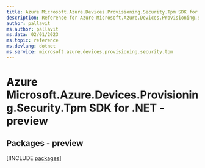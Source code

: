 ```yaml
---
title: Azure Microsoft.Azure.Devices.Provisioning.Security.Tpm SDK for .NET
description: Reference for Azure Microsoft.Azure.Devices.Provisioning.Security.Tpm SDK for .NET
author: pallavit
ms.author: pallavit
ms.data: 02/01/2023
ms.topic: reference
ms.devlang: dotnet
ms.service: microsoft.azure.devices.provisioning.security.tpm
---
```

# Azure Microsoft.Azure.Devices.Provisioning.Security.Tpm SDK for .NET - preview
## Packages - preview
[!INCLUDE [packages](microsoft.azure.devices.provisioning.security.tpm-index.md)]